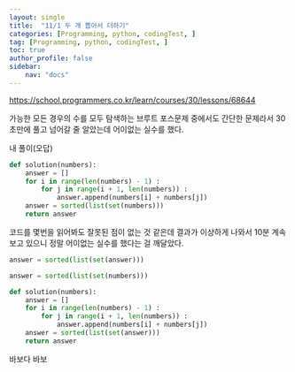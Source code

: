 ```yaml
---
layout: single
title:  "11/1 두 개 뽑아서 더하기"
categories: [Programming, python, codingTest, ]
tag: [Programming, python, codingTest, ]
toc: true
author_profile: false
sidebar:
    nav: "docs"
---
```


https://school.programmers.co.kr/learn/courses/30/lessons/68644



가능한 모든 경우의 수를 모두 탐색하는 브루트 포스문제 중에서도 간단한 문제라서 30초만에 풀고 넘어갈 줄 알았는데 어이없는 실수를 했다.



내 풀이(오답)

```python
def solution(numbers):
    answer = []
    for i in range(len(numbers) - 1) :
        for j in range(i + 1, len(numbers)) :
            answer.append(numbers[i] + numbers[j])
    answer = sorted(list(set(numbers)))
    return answer
```



코드를 몇번을 읽어봐도 잘못된 점이 없는 것  같은데 결과가 이상하게 나와서 10분 계속 보고 있으니 정말 어이없는 실수를 했다는 걸 깨달았다.

```python
answer = sorted(list(set(answer)))

answer = sorted(list(set(numbers)))
```



```python
def solution(numbers):
    answer = []
    for i in range(len(numbers) - 1) :
        for j in range(i + 1, len(numbers)) :
            answer.append(numbers[i] + numbers[j])
    answer = sorted(list(set(answer)))
    return answer
```

바보다 바보